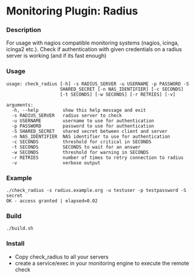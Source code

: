 # Monitoring Plugin: Radius

### Description
For usage with nagios compatible monitoring systems (nagios, icinga, icinga2 etc.).
Check if authentication with given credentials on a radius server is working (and if its fast enough)

### Usage
```
usage: check_radius [-h] -s RADIUS_SERVER -u USERNAME -p PASSWORD -S
                    SHARED_SECRET [-n NAS_IDENTIFIER] [-c SECONDS]
                    [-t SECONDS] [-w SECONDS] [-r RETRIES] [-v]

arguments:
  -h, --help         show this help message and exit
  -s RADIUS_SERVER   radius server to check
  -u USERNAME        username to use for authentication
  -p PASSWORD        password to use for authentication
  -S SHARED_SECRET   shared secret between client and server
  -n NAS_IDENTIFIER  NAS identifier to use for authentication
  -c SECONDS         threshold for critical in SECONDS
  -t SECONDS         SECONDS to wait for an answer
  -w SECONDS         threshold for warning in SECONDS
  -r RETRIES         number of times to retry connection to radius
  -v                 verbose output
```

### Example
```
./check_radius -s radius.example.org -u testuser -p testpassword -S secret
OK - access granted | elapsed=0.02
```

### Build
```
./build.sh
```

### Install
* Copy check_radius to all your servers
* create a service/exec in your monitoring engine to execute the remote check
